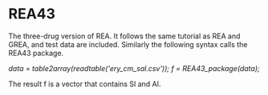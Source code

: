 # REA43

The three-drug version of REA. It follows the same tutorial as REA and GREA, and test data are included. Similarly the following syntax calls the REA43 package. 

*data = table2array(readtable('ery_cm_sal.csv'));*
*f = REA43_package(data);*

The result f is a vector that contains SI and AI. 
